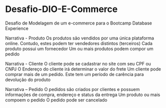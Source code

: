 # Desafio-DIO-E-Commerce
Desafio de Modelagem de um e-commerce para o Bootcamp Database Experience


Narrativa - Produto
Os produtos são vendidos por uma única plataforma online. Contudo, estes podem ter vendedores distintos (terceiros)
Cada produto possui um fornecedor
Um ou mais produtos podem compor um pedido

Narrativa - Cliente
O cliente pode se cadastrar no site com seu CPF ou CNPJ
O Endereço do cliente irá determinar o valor do frete
Um cliente pode comprar mais de um pedido. Este tem um período de carência para devolução do produto

Narrativa – Pedido
O pedidos são criados por clientes e possuem informações de compra, endereço e status da entrega
Um produto ou mais compoem o pedido
O pedido pode ser cancelado

